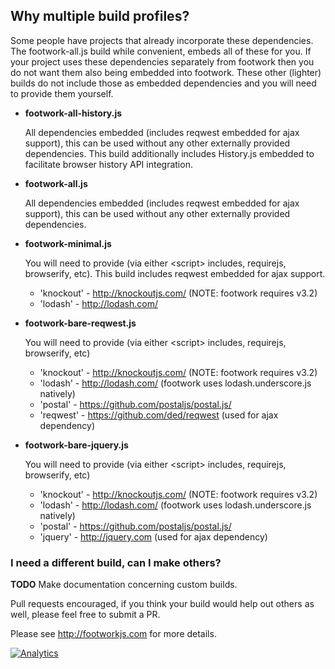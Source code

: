 ## Why multiple build profiles?

  Some people have projects that already incorporate these
  dependencies. The footwork-all.js build while convenient, embeds
  all of these for you. If your project uses these dependencies
  separately from footwork then you do not want them also being
  embedded into footwork. These other (lighter) builds do not include
  those as embedded dependencies and you will need to provide them
  yourself.

* **footwork-all-history.js**

    All dependencies embedded (includes reqwest embedded for ajax support), this can be used without any other externally provided dependencies. This build additionally includes History.js embedded to facilitate browser history API integration.

* **footwork-all.js**

    All dependencies embedded (includes reqwest embedded for ajax support), this can be used without any other externally provided dependencies.

* **footwork-minimal.js**

    You will need to provide (via either &lt;script&gt; includes, requirejs, browserify, etc). This build includes reqwest embedded for ajax support.
    * 'knockout' - http://knockoutjs.com/ (NOTE: footwork requires v3.2)
    * 'lodash' - http://lodash.com/

* **footwork-bare-reqwest.js**

    You will need to provide (via either &lt;script&gt; includes, requirejs, browserify, etc)
    * 'knockout' - http://knockoutjs.com/ (NOTE: footwork requires v3.2)
    * 'lodash' - http://lodash.com/ (footwork uses lodash.underscore.js natively)
    * 'postal' - https://github.com/postaljs/postal.js/
    * 'reqwest' - https://github.com/ded/reqwest (used for ajax dependency)

* **footwork-bare-jquery.js**

    You will need to provide (via either &lt;script&gt; includes, requirejs, browserify, etc)
    * 'knockout' - http://knockoutjs.com/ (NOTE: footwork requires v3.2)
    * 'lodash' - http://lodash.com/ (footwork uses lodash.underscore.js natively)
    * 'postal' - https://github.com/postaljs/postal.js/
    * 'jquery' - http://jquery.com (used for ajax dependency)

### I need a different build, can I make others?
  
  **TODO** Make documentation concerning custom builds.

Pull requests encouraged, if you think your build would help out others as well, please feel free to submit a PR.

Please see http://footworkjs.com for more details.

[![Analytics](https://ga-beacon.appspot.com/UA-52543452-1/footwork/GITHUB-DIST)](https://github.com/reflectiveSingleton/ga-beacon)

